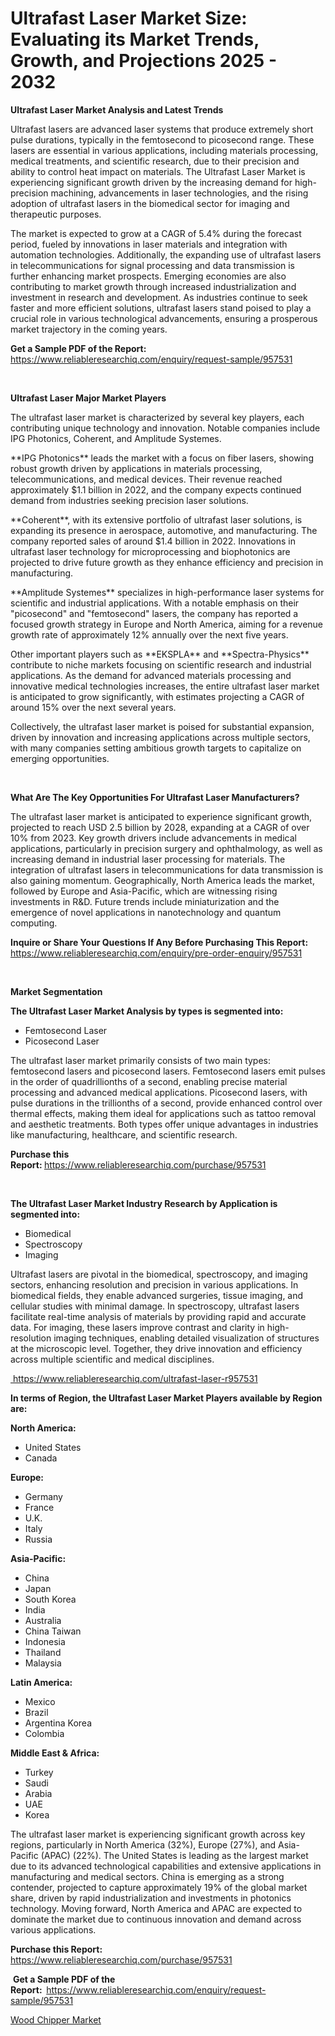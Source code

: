 <p><h1>Ultrafast Laser Market Size: Evaluating its Market Trends, Growth, and Projections 2025 - 2032</h1></p><p><strong>Ultrafast Laser Market Analysis and Latest Trends</strong></p>
<p><p>Ultrafast lasers are advanced laser systems that produce extremely short pulse durations, typically in the femtosecond to picosecond range. These lasers are essential in various applications, including materials processing, medical treatments, and scientific research, due to their precision and ability to control heat impact on materials. The Ultrafast Laser Market is experiencing significant growth driven by the increasing demand for high-precision machining, advancements in laser technologies, and the rising adoption of ultrafast lasers in the biomedical sector for imaging and therapeutic purposes. </p><p>The market is expected to grow at a CAGR of 5.4% during the forecast period, fueled by innovations in laser materials and integration with automation technologies. Additionally, the expanding use of ultrafast lasers in telecommunications for signal processing and data transmission is further enhancing market prospects. Emerging economies are also contributing to market growth through increased industrialization and investment in research and development. As industries continue to seek faster and more efficient solutions, ultrafast lasers stand poised to play a crucial role in various technological advancements, ensuring a prosperous market trajectory in the coming years.</p></p>
<p><strong>Get a Sample PDF of the Report:&nbsp;</strong> <a href="https://www.reliableresearchiq.com/enquiry/request-sample/957531?utm_campaign=2463&utm_medium=2&utm_source=Github&utm_content=ia&utm_term=08042025&utm_id=ultrafast-laser">https://www.reliableresearchiq.com/enquiry/request-sample/957531</a></p>
<p>&nbsp;</p>
<p><strong>Ultrafast Laser Major Market Players</strong></p>
<p><p>The ultrafast laser market is characterized by several key players, each contributing unique technology and innovation. Notable companies include IPG Photonics, Coherent, and Amplitude Systemes.</p><p>**IPG Photonics** leads the market with a focus on fiber lasers, showing robust growth driven by applications in materials processing, telecommunications, and medical devices. Their revenue reached approximately $1.1 billion in 2022, and the company expects continued demand from industries seeking precision laser solutions.</p><p>**Coherent**, with its extensive portfolio of ultrafast laser solutions, is expanding its presence in aerospace, automotive, and manufacturing. The company reported sales of around $1.4 billion in 2022. Innovations in ultrafast laser technology for microprocessing and biophotonics are projected to drive future growth as they enhance efficiency and precision in manufacturing.</p><p>**Amplitude Systemes** specializes in high-performance laser systems for scientific and industrial applications. With a notable emphasis on their "picosecond" and "femtosecond" lasers, the company has reported a focused growth strategy in Europe and North America, aiming for a revenue growth rate of approximately 12% annually over the next five years.</p><p>Other important players such as **EKSPLA** and **Spectra-Physics** contribute to niche markets focusing on scientific research and industrial applications. As the demand for advanced materials processing and innovative medical technologies increases, the entire ultrafast laser market is anticipated to grow significantly, with estimates projecting a CAGR of around 15% over the next several years.</p><p>Collectively, the ultrafast laser market is poised for substantial expansion, driven by innovation and increasing applications across multiple sectors, with many companies setting ambitious growth targets to capitalize on emerging opportunities.</p></p>
<p>&nbsp;</p>
<p><strong>What Are The Key Opportunities For Ultrafast Laser Manufacturers?</strong></p>
<p><p>The ultrafast laser market is anticipated to experience significant growth, projected to reach USD 2.5 billion by 2028, expanding at a CAGR of over 10% from 2023. Key growth drivers include advancements in medical applications, particularly in precision surgery and ophthalmology, as well as increasing demand in industrial laser processing for materials. The integration of ultrafast lasers in telecommunications for data transmission is also gaining momentum. Geographically, North America leads the market, followed by Europe and Asia-Pacific, which are witnessing rising investments in R&D. Future trends include miniaturization and the emergence of novel applications in nanotechnology and quantum computing.</p></p>
<p><strong>Inquire or Share Your Questions If Any Before Purchasing This Report:</strong> <a href="https://www.reliableresearchiq.com/enquiry/pre-order-enquiry/957531?utm_campaign=2463&utm_medium=2&utm_source=Github&utm_content=ia&utm_term=08042025&utm_id=ultrafast-laser">https://www.reliableresearchiq.com/enquiry/pre-order-enquiry/957531</a></p>
<p>&nbsp;</p>
<p><strong>Market Segmentation</strong></p>
<p><strong>The Ultrafast Laser Market Analysis by types is segmented into:</strong></p>
<p><ul><li>Femtosecond Laser</li><li>Picosecond Laser</li></ul></p>
<p><p>The ultrafast laser market primarily consists of two main types: femtosecond lasers and picosecond lasers. Femtosecond lasers emit pulses in the order of quadrillionths of a second, enabling precise material processing and advanced medical applications. Picosecond lasers, with pulse durations in the trillionths of a second, provide enhanced control over thermal effects, making them ideal for applications such as tattoo removal and aesthetic treatments. Both types offer unique advantages in industries like manufacturing, healthcare, and scientific research.</p></p>
<p><strong>Purchase this Report:&nbsp;</strong><a href="https://www.reliableresearchiq.com/purchase/957531?utm_campaign=2463&utm_medium=2&utm_source=Github&utm_content=ia&utm_term=08042025&utm_id=ultrafast-laser">https://www.reliableresearchiq.com/purchase/957531</a></p>
<p>&nbsp;</p>
<p><strong>The Ultrafast Laser Market Industry Research by Application is segmented into:</strong></p>
<p><ul><li>Biomedical</li><li>Spectroscopy</li><li>Imaging</li></ul></p>
<p><p>Ultrafast lasers are pivotal in the biomedical, spectroscopy, and imaging sectors, enhancing resolution and precision in various applications. In biomedical fields, they enable advanced surgeries, tissue imaging, and cellular studies with minimal damage. In spectroscopy, ultrafast lasers facilitate real-time analysis of materials by providing rapid and accurate data. For imaging, these lasers improve contrast and clarity in high-resolution imaging techniques, enabling detailed visualization of structures at the microscopic level. Together, they drive innovation and efficiency across multiple scientific and medical disciplines.</p></p>
<p><a href="https://www.reliableresearchiq.com/ultrafast-laser-r957531?utm_campaign=2463&utm_medium=2&utm_source=Github&utm_content=ia&utm_term=08042025&utm_id=ultrafast-laser">&nbsp;https://www.reliableresearchiq.com/ultrafast-laser-r957531</a></p>
<p><strong>In terms of Region, the Ultrafast Laser Market Players available by Region are:</strong></p>
<p>
    <p> <strong> North America: </strong>
        <ul>
            <li>United States</li>
            <li>Canada</li>
        </ul>
        </p> 
    <p> <strong> Europe: </strong>
        <ul>
            <li>Germany</li>
            <li>France</li>
            <li>U.K.</li>
            <li>Italy</li>
            <li>Russia</li>
        </ul>
        </p> 
    <p> <strong> Asia-Pacific: </strong>
        <ul>
            <li>China</li>
            <li>Japan</li>
            <li>South Korea</li>
            <li>India</li>
            <li>Australia</li>
            <li>China Taiwan</li>
            <li>Indonesia</li>
            <li>Thailand</li>
            <li>Malaysia</li>
        </ul>
        </p> 
    <p> <strong> Latin America: </strong>
        <ul>
            <li>Mexico</li>
            <li>Brazil</li>
            <li>Argentina Korea</li>
            <li>Colombia</li>
        </ul>
        </p> 
    <p> <strong> Middle East & Africa: </strong>
        <ul>
            <li>Turkey</li>
            <li>Saudi</li>
            <li>Arabia</li>
            <li>UAE</li>
            <li>Korea</li>
        </ul>
    </p>
    </p>
<p><p>The ultrafast laser market is experiencing significant growth across key regions, particularly in North America (32%), Europe (27%), and Asia-Pacific (APAC) (22%). The United States is leading as the largest market due to its advanced technological capabilities and extensive applications in manufacturing and medical sectors. China is emerging as a strong contender, projected to capture approximately 19% of the global market share, driven by rapid industrialization and investments in photonics technology. Moving forward, North America and APAC are expected to dominate the market due to continuous innovation and demand across various applications.</p></p>
<p><strong>Purchase this Report: </strong><a href="https://www.reliableresearchiq.com/purchase/957531?utm_campaign=2463&utm_medium=2&utm_source=Github&utm_content=ia&utm_term=08042025&utm_id=ultrafast-laser">https://www.reliableresearchiq.com/purchase/957531</a></p>
<p>&nbsp;<strong>Get a Sample PDF of the Report:&nbsp;&nbsp;</strong><a href="https://www.reliableresearchiq.com/enquiry/request-sample/957531?utm_campaign=2463&utm_medium=2&utm_source=Github&utm_content=ia&utm_term=08042025&utm_id=ultrafast-laser">https://www.reliableresearchiq.com/enquiry/request-sample/957531</a></p>
<p><strong></strong></p>
<p><p><a href="https://github.com/pearlinewhite4692/Market-Research-Report-List-1/blob/main/wood-chipper-market.md?utm_campaign=2463&utm_medium=2&utm_source=Github&utm_content=ia&utm_term=08042025&utm_id=ultrafast-laser">Wood Chipper Market</a></p></p>